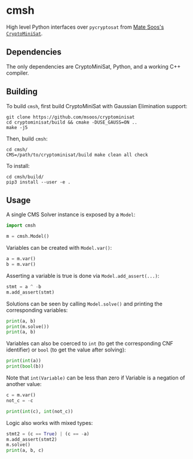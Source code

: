 # cmsh

High level Python interfaces over `pycryptosat` from [Mate Soos's](https://github.com/msoos)
[`CryptoMiniSat`](https://github.com/msoos/cryptominisat).

## Dependencies

The only dependencies are CryptoMiniSat, Python, and a working C++ compiler.

## Building

To build `cmsh`, first build CryptoMiniSat with Gaussian Elimination support:

	git clone https://github.com/msoos/cryptominisat
	cd cryptominisat/build && cmake -DUSE_GAUSS=ON ..
	make -j5

Then, build `cmsh`:

	cd cmsh/
	CMS=/path/to/cryptominisat/build make clean all check

To install:

	cd cmsh/build/
	pip3 install --user -e .

## Usage

A single CMS Solver instance is exposed by a `Model`:

```python
import cmsh

m = cmsh.Model()
```

Variables can be created with `Model.var()`:

```python
a = m.var()
b = m.var()
```

Asserting a variable is true is done via `Model.add_assert(...)`:

```python
stmt = a ^ -b
m.add_assert(stmt)
```

Solutions can be seen by calling `Model.solve()` and printing the
corresponding variables:

```python
print(a, b)
print(m.solve())
print(a, b)
```

Variables can also be coerced to `int` (to get the corresponding CNF
identifier) or `bool` (to get the value after solving):

```python
print(int(a))
print(bool(b))
```

Note that `int(Variable)` can be less than zero if Variable is a negation of
another value:

```python
c = m.var()
not_c = -c

print(int(c), int(not_c))
```

Logic also works with mixed types:

```python
stmt2 = (c == True) | (c == -a)
m.add_assert(stmt2)
m.solve()
print(a, b, c)
```
